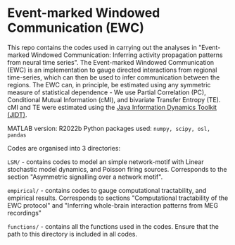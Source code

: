 # Event-marked Windowed Communication (EWC)
This repo contains the codes used in carrying out the analyses in "Event-marked Windowed Communication: Inferring activity propagation patterns from neural time series". The Event-marked Windowed Communication (EWC) is an implementation to gauge directed interactions from regional time-series, which can then be used to infer communication between the regions. The EWC can, in principle, be estimated using any symmetric measure of statistical dependence - We use Partial Correlation (PC), Conditional Mutual Information (cMI), and bivariate Transfer Entropy (TE). 
cMI and TE were estimated using the [Java Information Dynamics Toolkit (JIDT)](jlizier.github.io/jidt/).

MATLAB version: R2022b
Python packages used:
```numpy, scipy, osl, pandas```

Codes are organised into 3 directories: 

```LSM/``` - contains codes to model an simple network-motif with Linear stochastic model dynamics, and Poisson firing sources. Corresponds to the section "Asymmetric signalling over a network motif".

```empirical/``` - contains codes to gauge computational tractability, and empirical results. Corresponds to sections "Computational tractability of the EWC protocol" and "Inferring whole-brain interaction patterns from MEG recordings"

```functions/``` - contains all the functions used in the codes. Ensure that the path to this directory is included in all codes.
